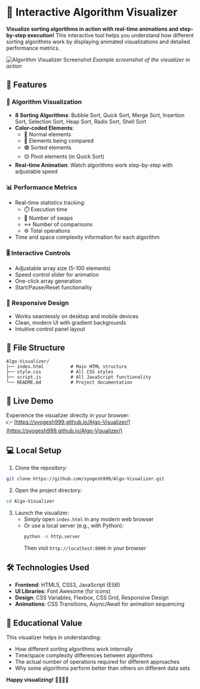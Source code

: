 # 🎯 Interactive Algorithm Visualizer

**Visualize sorting algorithms in action with real-time animations and step-by-step execution!** This interactive tool helps you understand how different sorting algorithms work by displaying animated visualizations and detailed performance metrics.

![Algorithm Visualizer Screenshot](screenshot.png) *Example screenshot of the visualizer in action*

## 🌟 Features

### 🧩 Algorithm Visualization
- **8 Sorting Algorithms**: Bubble Sort, Quick Sort, Merge Sort, Insertion Sort, Selection Sort, Heap Sort, Radix Sort, Shell Sort
- **Color-coded Elements**: 
  - 🔵 Normal elements
  - 🔴 Elements being compared
  - 🟢 Sorted elements
  - 🟡 Pivot elements (in Quick Sort)
- **Real-time Animation**: Watch algorithms work step-by-step with adjustable speed

### 📊 Performance Metrics
- Real-time statistics tracking:
  - ⏱️ Execution time
  - 🔄 Number of swaps
  - ↔️ Number of comparisons
  - ⚙️ Total operations
- Time and space complexity information for each algorithm

### 🎚️ Interactive Controls
- Adjustable array size (5-100 elements)
- Speed control slider for animation
- One-click array generation
- Start/Pause/Reset functionality

### 📱 Responsive Design
- Works seamlessly on desktop and mobile devices
- Clean, modern UI with gradient backgrounds
- Intuitive control panel layout

## 📂 File Structure

```
Algo-Visualizer/
├── index.html          # Main HTML structure
├── style.css           # All CSS styles
├── script.js           # All JavaScript functionality
└── README.md           # Project documentation
```

## 🚀 Live Demo

Experience the visualizer directly in your browser:  
👉 [https://syogesh999.github.io/Algo-Visualizer/](https://syogesh999.github.io/Algo-Visualizer/)

## 💻 Local Setup

1. Clone the repository:
```bash
git clone https://github.com/syogesh999/Algo-Visualizer.git
```

2. Open the project directory:
```bash
cd Algo-Visualizer
```

3. Launch the visualizer:
   - Simply open `index.html` in any modern web browser
   - Or use a local server (e.g., with Python):
     ```bash
     python -m http.server
     ```
     Then visit `http://localhost:8000` in your browser

## 🛠️ Technologies Used

- **Frontend**: HTML5, CSS3, JavaScript (ES6)
- **UI Libraries**: Font Awesome (for icons)
- **Design**: CSS Variables, Flexbox, CSS Grid, Responsive Design
- **Animations**: CSS Transitions, Async/Await for animation sequencing

## 📖 Educational Value

This visualizer helps in understanding:
- How different sorting algorithms work internally
- Time/space complexity differences between algorithms
- The actual number of operations required for different approaches
- Why some algorithms perform better than others on different data sets

**Happy visualizing!** 👨‍💻👩‍💻
